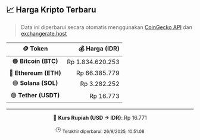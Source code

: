 

<!-- HARGA_KRIPTO -->
## 📈 Harga Kripto Terbaru

> Data ini diperbarui secara otomatis menggunakan [CoinGecko API](https://www.coingecko.com/) dan [exchangerate.host](https://exchangerate.host/)

<div align="center">

| 🪙 Token | 💰 Harga (IDR) |
|:------:|---------------:|
| 🟠 **Bitcoin (BTC)**   | Rp 1.834.620.253 |
| 🔵 **Ethereum (ETH)**  | Rp 66.385.779 |
| 🟣 **Solana (SOL)**    | Rp 3.282.252 |
| 🟢 **Tether (USDT)**   | Rp 16.773 |

---

💱 **Kurs Rupiah (USD → IDR)**: Rp 16.771

🕒 <sub>Terakhir diperbarui: 26/9/2025, 10.51.08</sub>

</div>
<!-- /HARGA_KRIPTO -->